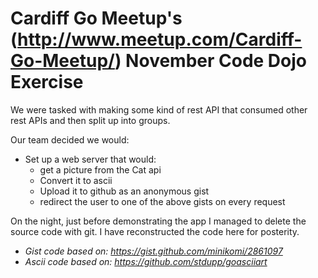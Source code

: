 # Cardiff Go Meetup's (http://www.meetup.com/Cardiff-Go-Meetup/) November Code Dojo Exercise

We were tasked with making some kind of rest API that consumed other rest APIs and then split up into groups.

Our team decided we would:
 
* Set up a web server that would:
    * get a picture from the Cat api
    * Convert it to ascii
    * Upload it to github as an anonymous gist
    * redirect the user to one of the above gists on every request
 
On the night, just before demonstrating the app I managed to delete the source code with git. I have reconstructed the code here for posterity.

* _Gist code based on: https://gist.github.com/minikomi/2861097_
* _Ascii code based on: https://github.com/stdupp/goasciiart_